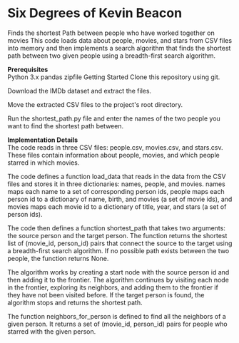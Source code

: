 
# Six Degrees of Kevin Beacon

Finds the shortest Path between people who have worked together on movies
This code loads data about people, movies, and stars from CSV files into memory and then implements a search algorithm that finds the shortest path between two given people using a breadth-first search algorithm.

**Prerequisites** <br/>
Python 3.x
pandas
zipfile
Getting Started
Clone this repository using git.

Download the IMDb dataset and extract the files.

Move the extracted CSV files to the project's root directory.

Run the shortest_path.py file and enter the names of the two people you want to find the shortest path between.

**Implementation Details** <br/>
The code reads in three CSV files: people.csv, movies.csv, and stars.csv. These files contain information about people, movies, and which people starred in which movies.

The code defines a function load_data that reads in the data from the CSV files and stores it in three dictionaries: names, people, and movies. names maps each name to a set of corresponding person ids, people maps each person id to a dictionary of name, birth, and movies (a set of movie ids), and movies maps each movie id to a dictionary of title, year, and stars (a set of person ids).

The code then defines a function shortest_path that takes two arguments: the source person and the target person. The function returns the shortest list of (movie_id, person_id) pairs that connect the source to the target using a breadth-first search algorithm. If no possible path exists between the two people, the function returns None.

The algorithm works by creating a start node with the source person id and then adding it to the frontier. The algorithm continues by visiting each node in the frontier, exploring its neighbors, and adding them to the frontier if they have not been visited before. If the target person is found, the algorithm stops and returns the shortest path.

The function neighbors_for_person is defined to find all the neighbors of a given person. It returns a set of (movie_id, person_id) pairs for people who starred with the given person.
